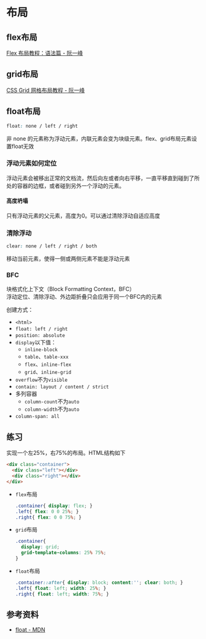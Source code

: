 # 布局
## flex布局
[Flex 布局教程：语法篇 - 阮一峰](https://ruanyifeng.com/blog/2015/07/flex-grammar.html)

## grid布局
[CSS Grid 网格布局教程 - 阮一峰](http://ruanyifeng.com/blog/2019/03/grid-layout-tutorial.html)

## float布局
```css
float: none / left / right
```
非 none 的元素称为浮动元素，内联元素会变为块级元素。flex、grid布局元素设置float无效
### 浮动元素如何定位
浮动元素会被移出正常的文档流，然后向左或者向右平移，一直平移直到碰到了所处的容器的边框，或者碰到另外一个浮动的元素。

#### 高度坍塌
只有浮动元素的父元素，高度为0。可以通过清除浮动自适应高度

### 清除浮动
```css
clear: none / left / right / both
```
移动当前元素，使得一侧或两侧元素不能是浮动元素

### BFC
块格式化上下文（Block Formatting Context，BFC）  
浮动定位、清除浮动、外边距折叠只会应用于同一个BFC内的元素

创建方式：
- `<html>`
- `float: left / right`
- `position: absolute`
- `display`以下值：
  -  `inline-block`
  - `table`、`table-xxx`
  - `flex`、`inline-flex`
  - `grid`、`inline-grid` 
- `overflow`不为`visible`
- `contain: layout / content / strict`
- 多列容器
  - `column-count`不为`auto`
  - `column-width`不为`auto`
- `column-span: all`

## 练习

实现一个左25%，右75%的布局。HTML结构如下
```html
<div class="container">
  <div class="left"></div>
  <div class="right"></div>
</div>
```

- `flex`布局
  ```css
  .container{ display: flex; }
  .left{ flex: 0 0 25%; }
  .right{ flex: 0 0 75%; }
  ```
- `grid`布局
  ```css
  .container{ 
    display: grid;
    grid-template-columns: 25% 75%;
  }
  ```
- `float`布局
  ```css
  .container::after{ display: block; content:''; clear: both; }
  .left{ float: left; width: 25%; }
  .right{ float: left; width: 75%; }
  ```

## 参考资料
- [float - MDN](https://developer.mozilla.org/zh-CN/docs/Web/CSS/float)